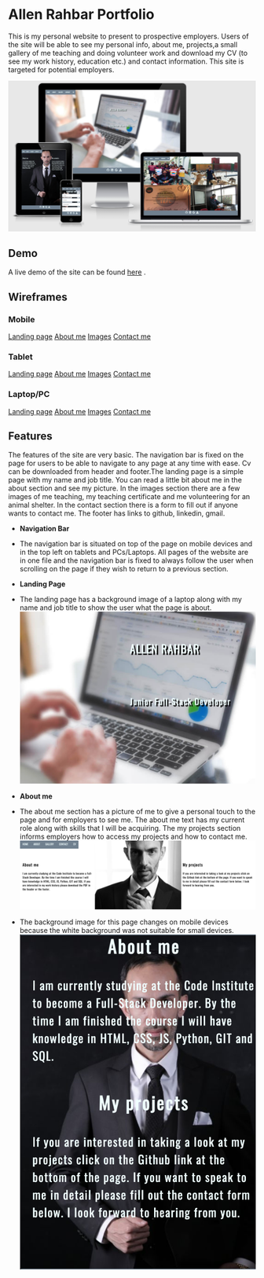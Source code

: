 # Allen Rahbar Portfolio
This is my personal website to present to prospective employers. Users of the site will be able to see my personal info, about me, projects,a small gallery of me teaching and doing volunteer work and download my CV (to see my work history, education etc.) and contact information. This site is targeted for potential employers.

![Responsiveness](assets/images/responsive.png)

## Demo 
A live demo of the site can be found  [here](https://allenrahbar.github.io/projectone/) .

## Wireframes
### Mobile
[Landing page](assets/wireframes/wiremainmobile.png)
[About me](assets/wireframes/wireaboutmobile.png)
[Images](assets/wireframes/wireimagesmobile.png)
[Contact me](assets/wireframes/wirecontactmobile.png)

### Tablet
[Landing page](assets/wireframes/wiremaintablet.png)
[About me](assets/wireframes/wireabouttablet.png)
[Images](assets/wireframes/wireimagestablet.png)
[Contact me](assets/wireframes/wirecontacttablet.png)

### Laptop/PC
[Landing page](assets/wireframes/wiremainpc.png)
[About me](assets/wireframes/wireaboutpc.png)
[Images](assets/wireframes/wireimagespc.png)
[Contact me](assets/wireframes/wirecontactpc.png)



## Features
The features of the site are very basic. The navigation bar is fixed on the page for users to be able to navigate to any page at any time with ease. Cv can be downloaded from header and footer.The landing page is a simple page with my name and job title. You can read a little bit about me in the about section and see my picture. In the images section there are a few images of me teaching, my teaching certificate and me volunteering for an animal shelter. In the contact section there is a form to fill out if anyone wants to contact me. The footer has links to github, linkedin, gmail. 

- __Navigation Bar__
- The navigation bar is situated on top of the page on mobile devices and in the top left on tablets and PCs/Laptops. All pages of the website are in one file and the navigation bar is fixed to always follow the user when scrolling on the page if they wish to return to a previous section.

- __Landing Page__
- The landing page has a background image of a laptop along with my name and job title to show the user what the page is about.
![Landing Page](assets/images/landingpage.png)

- __About me__
- The about me section has a picture of me to give a personal touch to the page and for employers to see me. The about me text has my current role along with skills that I will be acquiring. The my projects section informs employers how to access my projects and how to contact me.
![About me](assets/images/aboutme.png)
- The background image for this page changes on mobile devices because the white background was not suitable for small devices.
![About me](assets/images/aboutmemobile.png)









